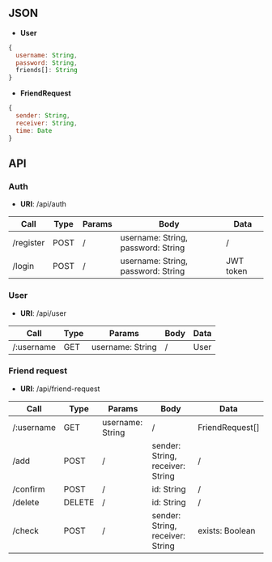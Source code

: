 ## JSON

* **User**
```javascript
{
  username: String,
  password: String,
  friends[]: String
}
```

* **FriendRequest**
```javascript
{
  sender: String,
  receiver: String,
  time: Date
}
```

## API

### Auth
* **URI**: /api/auth

| Call       | Type    | Params                | Body                                    | Data                  |
|------------|---------|-----------------------|-----------------------------------------|-----------------------|
| /register  | POST    | /                     | username: String, password: String      | /                     |
| /login     | POST    | /                     | username: String, password: String      | JWT token             |

### User
* **URI**: /api/user

| Call       | Type    | Params                | Body                                    | Data                  |
|------------|---------|-----------------------|-----------------------------------------|-----------------------|
| /:username | GET     | username: String      | /                                       | User                  |

### Friend request
* **URI**: /api/friend-request

| Call       | Type    | Params                | Body                                    | Data                  |
|------------|---------|-----------------------|-----------------------------------------|-----------------------|
| /:username | GET     | username: String      | /                                       | FriendRequest[]       |
| /add       | POST    | /                     | sender: String, receiver: String        | /                     |
| /confirm   | POST    | /                     | id: String                              | /                     |
| /delete    | DELETE  | /                     | id: String                              | /                     |
| /check     | POST    | /                     | sender: String, receiver: String        | exists: Boolean       |

